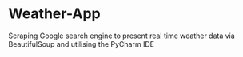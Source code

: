 # Weather-App
Scraping Google search engine to present real time weather data via BeautifulSoup and utilising the PyCharm IDE
